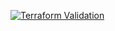 
[![Terraform Validation](https://github.com/HappyPathway/terraform-aws-kms-key/actions/workflows/terraform.yaml/badge.svg)](https://github.com/HappyPathway/terraform-aws-kms-key/actions/workflows/terraform.yaml)
